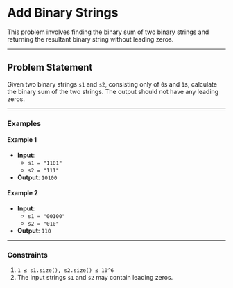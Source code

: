 # Add Binary Strings

This problem involves finding the binary sum of two binary strings and returning the resultant binary string without leading zeros.

---

## Problem Statement

Given two binary strings `s1` and `s2`, consisting only of `0`s and `1`s, calculate the binary sum of the two strings. The output should not have any leading zeros.

---

### Examples

#### Example 1
- **Input**: 
  - `s1 = "1101"`
  - `s2 = "111"`
- **Output**: `10100`

#### Example 2
- **Input**:
  - `s1 = "00100"`
  - `s2 = "010"`
- **Output**: `110`

---

### Constraints

1. `1 ≤ s1.size(), s2.size() ≤ 10^6`
2. The input strings `s1` and `s2` may contain leading zeros.
